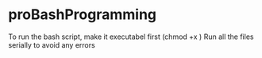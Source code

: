 # proBashProgramming
To run the bash script, make it executabel first (chmod +x <filename>)
Run all the files serially to avoid any errors